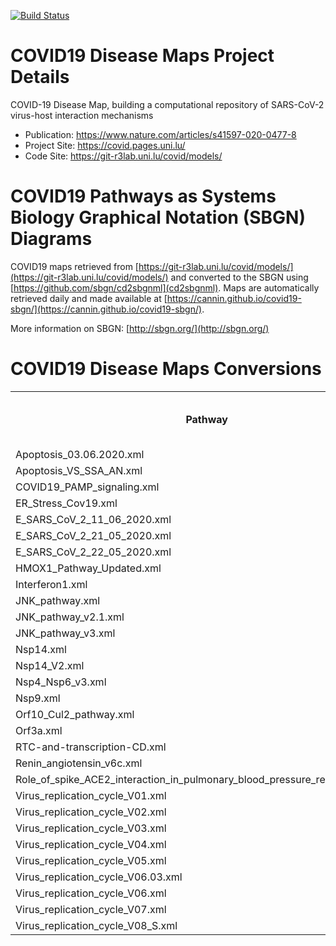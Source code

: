 [![Build Status](https://travis-ci.org/cannin/covid19-sbgn.svg?branch=master)](https://travis-ci.org/cannin/covid19-sbgn)

# COVID19 Disease Maps Project Details 

COVID-19 Disease Map, building a computational repository of SARS-CoV-2 virus-host interaction mechanisms

* Publication: https://www.nature.com/articles/s41597-020-0477-8
* Project Site: https://covid.pages.uni.lu/
* Code Site: https://git-r3lab.uni.lu/covid/models/

# COVID19 Pathways as Systems Biology Graphical Notation (SBGN) Diagrams

COVID19 maps retrieved from [https://git-r3lab.uni.lu/covid/models/](https://git-r3lab.uni.lu/covid/models/) and converted to the SBGN using [https://github.com/sbgn/cd2sbgnml](cd2sbgnml). Maps are automatically retrieved daily and made available at [https://cannin.github.io/covid19-sbgn/](https://cannin.github.io/covid19-sbgn/). 

More information on SBGN: [http://sbgn.org/](http://sbgn.org/)

# COVID19 Disease Maps Conversions 

<table><tr><th>Pathway</th><th>SBGNML</th><th>SIF</th><th>Newt (SBGN Web Editor)</th><th>SVG (SIF)</th></tr><tr><td>Apoptosis_03.06.2020.xml</td><td><a href="https://cannin.github.io/covid19-sbgn/Apoptosis_03.06.2020.xml.sbgn" target="_blank" rel="noopener noreferrer">SBGNML</a></td><td><a href="https://cannin.github.io/covid19-sbgn/Apoptosis_03.06.2020.xml_simplified.sif" target="_blank" rel="noopener noreferrer">SIF</a></td><td><a href="http://web.newteditor.org/?URL=https://cannin.github.io/covid19-sbgn/Apoptosis_03.06.2020.xml.sbgn" target="_blank" rel="noopener noreferrer">Newt</a></td><td><a href="https://cannin.github.io/covid19-sbgn/Apoptosis_03.06.2020.xml_projected.svg" target="_blank" rel="noopener noreferrer">SVG</a></td></tr><tr><td>Apoptosis_VS_SSA_AN.xml</td><td><a href="https://cannin.github.io/covid19-sbgn/Apoptosis_VS_SSA_AN.xml.sbgn" target="_blank" rel="noopener noreferrer">SBGNML</a></td><td><a href="https://cannin.github.io/covid19-sbgn/Apoptosis_VS_SSA_AN.xml_simplified.sif" target="_blank" rel="noopener noreferrer">SIF</a></td><td><a href="http://web.newteditor.org/?URL=https://cannin.github.io/covid19-sbgn/Apoptosis_VS_SSA_AN.xml.sbgn" target="_blank" rel="noopener noreferrer">Newt</a></td><td><a href="https://cannin.github.io/covid19-sbgn/Apoptosis_VS_SSA_AN.xml_projected.svg" target="_blank" rel="noopener noreferrer">SVG</a></td></tr><tr><td>COVID19_PAMP_signaling.xml</td><td><a href="https://cannin.github.io/covid19-sbgn/COVID19_PAMP_signaling.xml.sbgn" target="_blank" rel="noopener noreferrer">SBGNML</a></td><td><a href="https://cannin.github.io/covid19-sbgn/COVID19_PAMP_signaling.xml_simplified.sif" target="_blank" rel="noopener noreferrer">SIF</a></td><td><a href="http://web.newteditor.org/?URL=https://cannin.github.io/covid19-sbgn/COVID19_PAMP_signaling.xml.sbgn" target="_blank" rel="noopener noreferrer">Newt</a></td><td><a href="https://cannin.github.io/covid19-sbgn/COVID19_PAMP_signaling.xml_projected.svg" target="_blank" rel="noopener noreferrer">SVG</a></td></tr><tr><td>ER_Stress_Cov19.xml</td><td><a href="https://cannin.github.io/covid19-sbgn/ER_Stress_Cov19.xml.sbgn" target="_blank" rel="noopener noreferrer">SBGNML</a></td><td><a href="https://cannin.github.io/covid19-sbgn/ER_Stress_Cov19.xml_simplified.sif" target="_blank" rel="noopener noreferrer">SIF</a></td><td><a href="http://web.newteditor.org/?URL=https://cannin.github.io/covid19-sbgn/ER_Stress_Cov19.xml.sbgn" target="_blank" rel="noopener noreferrer">Newt</a></td><td><a href="https://cannin.github.io/covid19-sbgn/ER_Stress_Cov19.xml_projected.svg" target="_blank" rel="noopener noreferrer">SVG</a></td></tr><tr><td>E_SARS_CoV_2_11_06_2020.xml</td><td><a href="https://cannin.github.io/covid19-sbgn/E_SARS_CoV_2_11_06_2020.xml.sbgn" target="_blank" rel="noopener noreferrer">SBGNML</a></td><td><a href="https://cannin.github.io/covid19-sbgn/E_SARS_CoV_2_11_06_2020.xml_simplified.sif" target="_blank" rel="noopener noreferrer">SIF</a></td><td><a href="http://web.newteditor.org/?URL=https://cannin.github.io/covid19-sbgn/E_SARS_CoV_2_11_06_2020.xml.sbgn" target="_blank" rel="noopener noreferrer">Newt</a></td><td><a href="https://cannin.github.io/covid19-sbgn/E_SARS_CoV_2_11_06_2020.xml_projected.svg" target="_blank" rel="noopener noreferrer">SVG</a></td></tr><tr><td>E_SARS_CoV_2_21_05_2020.xml</td><td><a href="https://cannin.github.io/covid19-sbgn/E_SARS_CoV_2_21_05_2020.xml.sbgn" target="_blank" rel="noopener noreferrer">SBGNML</a></td><td><a href="https://cannin.github.io/covid19-sbgn/E_SARS_CoV_2_21_05_2020.xml_simplified.sif" target="_blank" rel="noopener noreferrer">SIF</a></td><td><a href="http://web.newteditor.org/?URL=https://cannin.github.io/covid19-sbgn/E_SARS_CoV_2_21_05_2020.xml.sbgn" target="_blank" rel="noopener noreferrer">Newt</a></td><td><a href="https://cannin.github.io/covid19-sbgn/E_SARS_CoV_2_21_05_2020.xml_projected.svg" target="_blank" rel="noopener noreferrer">SVG</a></td></tr><tr><td>E_SARS_CoV_2_22_05_2020.xml</td><td><a href="https://cannin.github.io/covid19-sbgn/E_SARS_CoV_2_22_05_2020.xml.sbgn" target="_blank" rel="noopener noreferrer">SBGNML</a></td><td><a href="https://cannin.github.io/covid19-sbgn/E_SARS_CoV_2_22_05_2020.xml_simplified.sif" target="_blank" rel="noopener noreferrer">SIF</a></td><td><a href="http://web.newteditor.org/?URL=https://cannin.github.io/covid19-sbgn/E_SARS_CoV_2_22_05_2020.xml.sbgn" target="_blank" rel="noopener noreferrer">Newt</a></td><td><a href="https://cannin.github.io/covid19-sbgn/E_SARS_CoV_2_22_05_2020.xml_projected.svg" target="_blank" rel="noopener noreferrer">SVG</a></td></tr><tr><td>HMOX1_Pathway_Updated.xml</td><td><a href="https://cannin.github.io/covid19-sbgn/HMOX1_Pathway_Updated.xml.sbgn" target="_blank" rel="noopener noreferrer">SBGNML</a></td><td><a href="https://cannin.github.io/covid19-sbgn/HMOX1_Pathway_Updated.xml_simplified.sif" target="_blank" rel="noopener noreferrer">SIF</a></td><td><a href="http://web.newteditor.org/?URL=https://cannin.github.io/covid19-sbgn/HMOX1_Pathway_Updated.xml.sbgn" target="_blank" rel="noopener noreferrer">Newt</a></td><td><a href="https://cannin.github.io/covid19-sbgn/HMOX1_Pathway_Updated.xml_projected.svg" target="_blank" rel="noopener noreferrer">SVG</a></td></tr><tr><td>Interferon1.xml</td><td><a href="https://cannin.github.io/covid19-sbgn/Interferon1.xml.sbgn" target="_blank" rel="noopener noreferrer">SBGNML</a></td><td><a href="https://cannin.github.io/covid19-sbgn/Interferon1.xml_simplified.sif" target="_blank" rel="noopener noreferrer">SIF</a></td><td><a href="http://web.newteditor.org/?URL=https://cannin.github.io/covid19-sbgn/Interferon1.xml.sbgn" target="_blank" rel="noopener noreferrer">Newt</a></td><td><a href="https://cannin.github.io/covid19-sbgn/Interferon1.xml_projected.svg" target="_blank" rel="noopener noreferrer">SVG</a></td></tr><tr><td>JNK_pathway.xml</td><td><a href="https://cannin.github.io/covid19-sbgn/JNK_pathway.xml.sbgn" target="_blank" rel="noopener noreferrer">SBGNML</a></td><td><a href="https://cannin.github.io/covid19-sbgn/JNK_pathway.xml_simplified.sif" target="_blank" rel="noopener noreferrer">SIF</a></td><td><a href="http://web.newteditor.org/?URL=https://cannin.github.io/covid19-sbgn/JNK_pathway.xml.sbgn" target="_blank" rel="noopener noreferrer">Newt</a></td><td><a href="https://cannin.github.io/covid19-sbgn/JNK_pathway.xml_projected.svg" target="_blank" rel="noopener noreferrer">SVG</a></td></tr><tr><td>JNK_pathway_v2.1.xml</td><td><a href="https://cannin.github.io/covid19-sbgn/JNK_pathway_v2.1.xml.sbgn" target="_blank" rel="noopener noreferrer">SBGNML</a></td><td><a href="https://cannin.github.io/covid19-sbgn/JNK_pathway_v2.1.xml_simplified.sif" target="_blank" rel="noopener noreferrer">SIF</a></td><td><a href="http://web.newteditor.org/?URL=https://cannin.github.io/covid19-sbgn/JNK_pathway_v2.1.xml.sbgn" target="_blank" rel="noopener noreferrer">Newt</a></td><td><a href="https://cannin.github.io/covid19-sbgn/JNK_pathway_v2.1.xml_projected.svg" target="_blank" rel="noopener noreferrer">SVG</a></td></tr><tr><td>JNK_pathway_v3.xml</td><td><a href="https://cannin.github.io/covid19-sbgn/JNK_pathway_v3.xml.sbgn" target="_blank" rel="noopener noreferrer">SBGNML</a></td><td><a href="https://cannin.github.io/covid19-sbgn/JNK_pathway_v3.xml_simplified.sif" target="_blank" rel="noopener noreferrer">SIF</a></td><td><a href="http://web.newteditor.org/?URL=https://cannin.github.io/covid19-sbgn/JNK_pathway_v3.xml.sbgn" target="_blank" rel="noopener noreferrer">Newt</a></td><td><a href="https://cannin.github.io/covid19-sbgn/JNK_pathway_v3.xml_projected.svg" target="_blank" rel="noopener noreferrer">SVG</a></td></tr><tr><td>Nsp14.xml</td><td><a href="https://cannin.github.io/covid19-sbgn/Nsp14.xml.sbgn" target="_blank" rel="noopener noreferrer">SBGNML</a></td><td><a href="https://cannin.github.io/covid19-sbgn/Nsp14.xml_simplified.sif" target="_blank" rel="noopener noreferrer">SIF</a></td><td><a href="http://web.newteditor.org/?URL=https://cannin.github.io/covid19-sbgn/Nsp14.xml.sbgn" target="_blank" rel="noopener noreferrer">Newt</a></td><td><a href="https://cannin.github.io/covid19-sbgn/Nsp14.xml_projected.svg" target="_blank" rel="noopener noreferrer">SVG</a></td></tr><tr><td>Nsp14_V2.xml</td><td><a href="https://cannin.github.io/covid19-sbgn/Nsp14_V2.xml.sbgn" target="_blank" rel="noopener noreferrer">SBGNML</a></td><td><a href="https://cannin.github.io/covid19-sbgn/Nsp14_V2.xml_simplified.sif" target="_blank" rel="noopener noreferrer">SIF</a></td><td><a href="http://web.newteditor.org/?URL=https://cannin.github.io/covid19-sbgn/Nsp14_V2.xml.sbgn" target="_blank" rel="noopener noreferrer">Newt</a></td><td><a href="https://cannin.github.io/covid19-sbgn/Nsp14_V2.xml_projected.svg" target="_blank" rel="noopener noreferrer">SVG</a></td></tr><tr><td>Nsp4_Nsp6_v3.xml</td><td><a href="https://cannin.github.io/covid19-sbgn/Nsp4_Nsp6_v3.xml.sbgn" target="_blank" rel="noopener noreferrer">SBGNML</a></td><td><a href="https://cannin.github.io/covid19-sbgn/Nsp4_Nsp6_v3.xml_simplified.sif" target="_blank" rel="noopener noreferrer">SIF</a></td><td><a href="http://web.newteditor.org/?URL=https://cannin.github.io/covid19-sbgn/Nsp4_Nsp6_v3.xml.sbgn" target="_blank" rel="noopener noreferrer">Newt</a></td><td><a href="https://cannin.github.io/covid19-sbgn/Nsp4_Nsp6_v3.xml_projected.svg" target="_blank" rel="noopener noreferrer">SVG</a></td></tr><tr><td>Nsp9.xml</td><td><a href="https://cannin.github.io/covid19-sbgn/Nsp9.xml.sbgn" target="_blank" rel="noopener noreferrer">SBGNML</a></td><td><a href="https://cannin.github.io/covid19-sbgn/Nsp9.xml_simplified.sif" target="_blank" rel="noopener noreferrer">SIF</a></td><td><a href="http://web.newteditor.org/?URL=https://cannin.github.io/covid19-sbgn/Nsp9.xml.sbgn" target="_blank" rel="noopener noreferrer">Newt</a></td><td><a href="https://cannin.github.io/covid19-sbgn/Nsp9.xml_projected.svg" target="_blank" rel="noopener noreferrer">SVG</a></td></tr><tr><td>Orf10_Cul2_pathway.xml</td><td><a href="https://cannin.github.io/covid19-sbgn/Orf10_Cul2_pathway.xml.sbgn" target="_blank" rel="noopener noreferrer">SBGNML</a></td><td><a href="https://cannin.github.io/covid19-sbgn/Orf10_Cul2_pathway.xml_simplified.sif" target="_blank" rel="noopener noreferrer">SIF</a></td><td><a href="http://web.newteditor.org/?URL=https://cannin.github.io/covid19-sbgn/Orf10_Cul2_pathway.xml.sbgn" target="_blank" rel="noopener noreferrer">Newt</a></td><td><a href="https://cannin.github.io/covid19-sbgn/Orf10_Cul2_pathway.xml_projected.svg" target="_blank" rel="noopener noreferrer">SVG</a></td></tr><tr><td>Orf3a.xml</td><td><a href="https://cannin.github.io/covid19-sbgn/Orf3a.xml.sbgn" target="_blank" rel="noopener noreferrer">SBGNML</a></td><td><a href="https://cannin.github.io/covid19-sbgn/Orf3a.xml_simplified.sif" target="_blank" rel="noopener noreferrer">SIF</a></td><td><a href="http://web.newteditor.org/?URL=https://cannin.github.io/covid19-sbgn/Orf3a.xml.sbgn" target="_blank" rel="noopener noreferrer">Newt</a></td><td><a href="https://cannin.github.io/covid19-sbgn/Orf3a.xml_projected.svg" target="_blank" rel="noopener noreferrer">SVG</a></td></tr><tr><td>RTC-and-transcription-CD.xml</td><td><a href="https://cannin.github.io/covid19-sbgn/RTC-and-transcription-CD.xml.sbgn" target="_blank" rel="noopener noreferrer">SBGNML</a></td><td><a href="https://cannin.github.io/covid19-sbgn/RTC-and-transcription-CD.xml_simplified.sif" target="_blank" rel="noopener noreferrer">SIF</a></td><td><a href="http://web.newteditor.org/?URL=https://cannin.github.io/covid19-sbgn/RTC-and-transcription-CD.xml.sbgn" target="_blank" rel="noopener noreferrer">Newt</a></td><td><a href="https://cannin.github.io/covid19-sbgn/RTC-and-transcription-CD.xml_projected.svg" target="_blank" rel="noopener noreferrer">SVG</a></td></tr><tr><td>Renin_angiotensin_v6c.xml</td><td><a href="https://cannin.github.io/covid19-sbgn/Renin_angiotensin_v6c.xml.sbgn" target="_blank" rel="noopener noreferrer">SBGNML</a></td><td><a href="https://cannin.github.io/covid19-sbgn/Renin_angiotensin_v6c.xml_simplified.sif" target="_blank" rel="noopener noreferrer">SIF</a></td><td><a href="http://web.newteditor.org/?URL=https://cannin.github.io/covid19-sbgn/Renin_angiotensin_v6c.xml.sbgn" target="_blank" rel="noopener noreferrer">Newt</a></td><td><a href="https://cannin.github.io/covid19-sbgn/Renin_angiotensin_v6c.xml_projected.svg" target="_blank" rel="noopener noreferrer">SVG</a></td></tr><tr><td>Role_of_spike_ACE2_interaction_in_pulmonary_blood_pressure_regulation_v3.xml</td><td><a href="https://cannin.github.io/covid19-sbgn/Role_of_spike_ACE2_interaction_in_pulmonary_blood_pressure_regulation_v3.xml.sbgn" target="_blank" rel="noopener noreferrer">SBGNML</a></td><td><a href="https://cannin.github.io/covid19-sbgn/Role_of_spike_ACE2_interaction_in_pulmonary_blood_pressure_regulation_v3.xml_simplified.sif" target="_blank" rel="noopener noreferrer">SIF</a></td><td><a href="http://web.newteditor.org/?URL=https://cannin.github.io/covid19-sbgn/Role_of_spike_ACE2_interaction_in_pulmonary_blood_pressure_regulation_v3.xml.sbgn" target="_blank" rel="noopener noreferrer">Newt</a></td><td><a href="https://cannin.github.io/covid19-sbgn/Role_of_spike_ACE2_interaction_in_pulmonary_blood_pressure_regulation_v3.xml_projected.svg" target="_blank" rel="noopener noreferrer">SVG</a></td></tr><tr><td>Virus_replication_cycle_V01.xml</td><td><a href="https://cannin.github.io/covid19-sbgn/Virus_replication_cycle_V01.xml.sbgn" target="_blank" rel="noopener noreferrer">SBGNML</a></td><td><a href="https://cannin.github.io/covid19-sbgn/Virus_replication_cycle_V01.xml_simplified.sif" target="_blank" rel="noopener noreferrer">SIF</a></td><td><a href="http://web.newteditor.org/?URL=https://cannin.github.io/covid19-sbgn/Virus_replication_cycle_V01.xml.sbgn" target="_blank" rel="noopener noreferrer">Newt</a></td><td><a href="https://cannin.github.io/covid19-sbgn/Virus_replication_cycle_V01.xml_projected.svg" target="_blank" rel="noopener noreferrer">SVG</a></td></tr><tr><td>Virus_replication_cycle_V02.xml</td><td><a href="https://cannin.github.io/covid19-sbgn/Virus_replication_cycle_V02.xml.sbgn" target="_blank" rel="noopener noreferrer">SBGNML</a></td><td><a href="https://cannin.github.io/covid19-sbgn/Virus_replication_cycle_V02.xml_simplified.sif" target="_blank" rel="noopener noreferrer">SIF</a></td><td><a href="http://web.newteditor.org/?URL=https://cannin.github.io/covid19-sbgn/Virus_replication_cycle_V02.xml.sbgn" target="_blank" rel="noopener noreferrer">Newt</a></td><td><a href="https://cannin.github.io/covid19-sbgn/Virus_replication_cycle_V02.xml_projected.svg" target="_blank" rel="noopener noreferrer">SVG</a></td></tr><tr><td>Virus_replication_cycle_V03.xml</td><td><a href="https://cannin.github.io/covid19-sbgn/Virus_replication_cycle_V03.xml.sbgn" target="_blank" rel="noopener noreferrer">SBGNML</a></td><td><a href="https://cannin.github.io/covid19-sbgn/Virus_replication_cycle_V03.xml_simplified.sif" target="_blank" rel="noopener noreferrer">SIF</a></td><td><a href="http://web.newteditor.org/?URL=https://cannin.github.io/covid19-sbgn/Virus_replication_cycle_V03.xml.sbgn" target="_blank" rel="noopener noreferrer">Newt</a></td><td><a href="https://cannin.github.io/covid19-sbgn/Virus_replication_cycle_V03.xml_projected.svg" target="_blank" rel="noopener noreferrer">SVG</a></td></tr><tr><td>Virus_replication_cycle_V04.xml</td><td><a href="https://cannin.github.io/covid19-sbgn/Virus_replication_cycle_V04.xml.sbgn" target="_blank" rel="noopener noreferrer">SBGNML</a></td><td><a href="https://cannin.github.io/covid19-sbgn/Virus_replication_cycle_V04.xml_simplified.sif" target="_blank" rel="noopener noreferrer">SIF</a></td><td><a href="http://web.newteditor.org/?URL=https://cannin.github.io/covid19-sbgn/Virus_replication_cycle_V04.xml.sbgn" target="_blank" rel="noopener noreferrer">Newt</a></td><td><a href="https://cannin.github.io/covid19-sbgn/Virus_replication_cycle_V04.xml_projected.svg" target="_blank" rel="noopener noreferrer">SVG</a></td></tr><tr><td>Virus_replication_cycle_V05.xml</td><td><a href="https://cannin.github.io/covid19-sbgn/Virus_replication_cycle_V05.xml.sbgn" target="_blank" rel="noopener noreferrer">SBGNML</a></td><td><a href="https://cannin.github.io/covid19-sbgn/Virus_replication_cycle_V05.xml_simplified.sif" target="_blank" rel="noopener noreferrer">SIF</a></td><td><a href="http://web.newteditor.org/?URL=https://cannin.github.io/covid19-sbgn/Virus_replication_cycle_V05.xml.sbgn" target="_blank" rel="noopener noreferrer">Newt</a></td><td><a href="https://cannin.github.io/covid19-sbgn/Virus_replication_cycle_V05.xml_projected.svg" target="_blank" rel="noopener noreferrer">SVG</a></td></tr><tr><td>Virus_replication_cycle_V06.03.xml</td><td><a href="https://cannin.github.io/covid19-sbgn/Virus_replication_cycle_V06.03.xml.sbgn" target="_blank" rel="noopener noreferrer">SBGNML</a></td><td><a href="https://cannin.github.io/covid19-sbgn/Virus_replication_cycle_V06.03.xml_simplified.sif" target="_blank" rel="noopener noreferrer">SIF</a></td><td><a href="http://web.newteditor.org/?URL=https://cannin.github.io/covid19-sbgn/Virus_replication_cycle_V06.03.xml.sbgn" target="_blank" rel="noopener noreferrer">Newt</a></td><td><a href="https://cannin.github.io/covid19-sbgn/Virus_replication_cycle_V06.03.xml_projected.svg" target="_blank" rel="noopener noreferrer">SVG</a></td></tr><tr><td>Virus_replication_cycle_V06.xml</td><td><a href="https://cannin.github.io/covid19-sbgn/Virus_replication_cycle_V06.xml.sbgn" target="_blank" rel="noopener noreferrer">SBGNML</a></td><td><a href="https://cannin.github.io/covid19-sbgn/Virus_replication_cycle_V06.xml_simplified.sif" target="_blank" rel="noopener noreferrer">SIF</a></td><td><a href="http://web.newteditor.org/?URL=https://cannin.github.io/covid19-sbgn/Virus_replication_cycle_V06.xml.sbgn" target="_blank" rel="noopener noreferrer">Newt</a></td><td><a href="https://cannin.github.io/covid19-sbgn/Virus_replication_cycle_V06.xml_projected.svg" target="_blank" rel="noopener noreferrer">SVG</a></td></tr><tr><td>Virus_replication_cycle_V07.xml</td><td><a href="https://cannin.github.io/covid19-sbgn/Virus_replication_cycle_V07.xml.sbgn" target="_blank" rel="noopener noreferrer">SBGNML</a></td><td><a href="https://cannin.github.io/covid19-sbgn/Virus_replication_cycle_V07.xml_simplified.sif" target="_blank" rel="noopener noreferrer">SIF</a></td><td><a href="http://web.newteditor.org/?URL=https://cannin.github.io/covid19-sbgn/Virus_replication_cycle_V07.xml.sbgn" target="_blank" rel="noopener noreferrer">Newt</a></td><td><a href="https://cannin.github.io/covid19-sbgn/Virus_replication_cycle_V07.xml_projected.svg" target="_blank" rel="noopener noreferrer">SVG</a></td></tr><tr><td>Virus_replication_cycle_V08_S.xml</td><td><a href="https://cannin.github.io/covid19-sbgn/Virus_replication_cycle_V08_S.xml.sbgn" target="_blank" rel="noopener noreferrer">SBGNML</a></td><td><a href="https://cannin.github.io/covid19-sbgn/Virus_replication_cycle_V08_S.xml_simplified.sif" target="_blank" rel="noopener noreferrer">SIF</a></td><td><a href="http://web.newteditor.org/?URL=https://cannin.github.io/covid19-sbgn/Virus_replication_cycle_V08_S.xml.sbgn" target="_blank" rel="noopener noreferrer">Newt</a></td><td><a href="https://cannin.github.io/covid19-sbgn/Virus_replication_cycle_V08_S.xml_projected.svg" target="_blank" rel="noopener noreferrer">SVG</a></td></tr></table>
